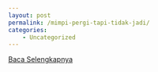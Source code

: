 ```yaml
---
layout: post
permalink: /mimpi-pergi-tapi-tidak-jadi/
categories:
    - Uncategorized
---
```


[Baca Selengkapnya](/07)